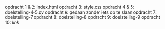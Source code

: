opdracht 1 & 2: index.html
opdracht 3: style.css
opdracht 4 & 5: doelstelling-4-5.py
opdracht 6: gedaan zonder iets op te slaan
opdracht 7: doelstelling-7
opdracht 8: doelstelling-8
opdracht 9: doelstelling-9
opdracht 10: _link_
